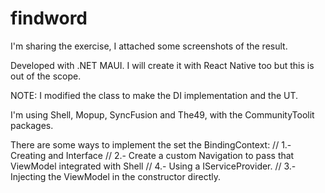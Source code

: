 # findword


I'm sharing the exercise, I attached some screenshots of the result.

Developed with .NET MAUI. I will create it with React Native too but this is out of the scope.

NOTE: I modified the class to make the DI implementation and the UT.

I'm using Shell, Mopup, SyncFusion and The49, with the CommunityToolit packages.

There are some ways to implement the set the BindingContext:
// 1.- Creating and Interface
// 2.- Create a custom Navigation to pass that ViewModel integrated with Shell
// 4.- Using a IServiceProvider.
// 3.- Injecting the ViewModel in the constructor directly.

